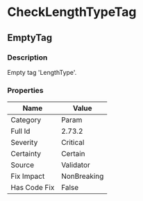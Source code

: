 ﻿---  
uid: Validator_2_73_2  
---

# CheckLengthTypeTag

## EmptyTag

### Description

Empty tag 'LengthType'.

### Properties

| Name         | Value       |
| ------------ | ----------- |
| Category     | Param       |
| Full Id      | 2.73.2      |
| Severity     | Critical    |
| Certainty    | Certain     |
| Source       | Validator   |
| Fix Impact   | NonBreaking |
| Has Code Fix | False       |
